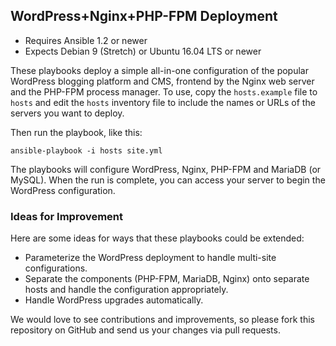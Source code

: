 ## WordPress+Nginx+PHP-FPM Deployment

- Requires Ansible 1.2 or newer
- Expects Debian 9 (Stretch) or Ubuntu 16.04 LTS or newer

These playbooks deploy a simple all-in-one configuration of the popular
WordPress blogging platform and CMS, frontend by the Nginx web server and the
PHP-FPM process manager. To use, copy the `hosts.example` file to `hosts` and
edit the `hosts` inventory file to include the names or URLs of the servers
you want to deploy.

Then run the playbook, like this:

	ansible-playbook -i hosts site.yml

The playbooks will configure WordPress, Nginx, PHP-FPM and MariaDB (or MySQL).
When the run is complete, you can access your server to begin the WordPress
configuration.

### Ideas for Improvement

Here are some ideas for ways that these playbooks could be extended:

- Parameterize the WordPress deployment to handle multi-site configurations.
- Separate the components (PHP-FPM, MariaDB, Nginx) onto separate hosts and
handle the configuration appropriately.
- Handle WordPress upgrades automatically.

We would love to see contributions and improvements, so please fork this
repository on GitHub and send us your changes via pull requests.
